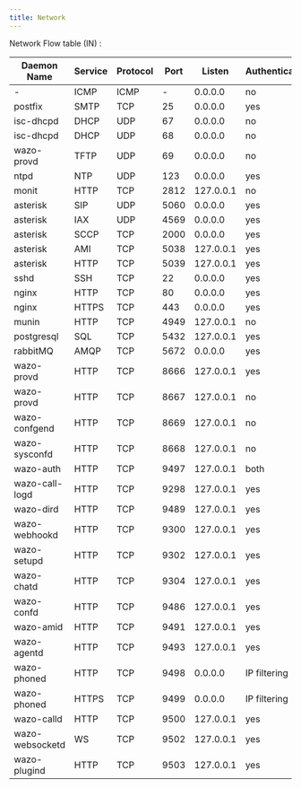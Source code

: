 ```yaml
---
title: Network
---
```


Network Flow table (IN) :

| Daemon Name     | Service      | Protocol | Port | Listen    | Authentication | Enabled |
| --------------- | ------------ | -------- | ---- | --------- | -------------- | ------- |
| \-              | ICMP         | ICMP     | \-   | 0.0.0.0   | no             | yes     |
| postfix         | SMTP         | TCP      | 25   | 0.0.0.0   | yes            | yes     |
| isc-dhcpd       | DHCP         | UDP      | 67   | 0.0.0.0   | no             | no      |
| isc-dhcpd       | DHCP         | UDP      | 68   | 0.0.0.0   | no             | no      |
| wazo-provd      | TFTP         | UDP      | 69   | 0.0.0.0   | no             | yes     |
| ntpd            | NTP          | UDP      | 123  | 0.0.0.0   | yes            | yes     |
| monit           | HTTP         | TCP      | 2812 | 127.0.0.1 | no             | yes     |
| asterisk        | SIP          | UDP      | 5060 | 0.0.0.0   | yes            | yes     |
| asterisk        | IAX          | UDP      | 4569 | 0.0.0.0   | yes            | yes     |
| asterisk        | SCCP         | TCP      | 2000 | 0.0.0.0   | yes            | yes     |
| asterisk        | AMI          | TCP      | 5038 | 127.0.0.1 | yes            | yes     |
| asterisk        | HTTP         | TCP      | 5039 | 127.0.0.1 | yes            | yes     |
| sshd            | SSH          | TCP      | 22   | 0.0.0.0   | yes            | yes     |
| nginx           | HTTP         | TCP      | 80   | 0.0.0.0   | yes            | yes     |
| nginx           | HTTPS        | TCP      | 443  | 0.0.0.0   | yes            | yes     |
| munin           | HTTP         | TCP      | 4949 | 127.0.0.1 | no             | yes     |
| postgresql      | SQL          | TCP      | 5432 | 127.0.0.1 | yes            | yes     |
| rabbitMQ        | AMQP         | TCP      | 5672 | 0.0.0.0   | yes            | yes     |
| wazo-provd      | HTTP         | TCP      | 8666 | 127.0.0.1 | yes            | yes     |
| wazo-provd      | HTTP         | TCP      | 8667 | 127.0.0.1 | no             | yes     |
| wazo-confgend   | HTTP         | TCP      | 8669 | 127.0.0.1 | no             | yes     |
| wazo-sysconfd   | HTTP         | TCP      | 8668 | 127.0.0.1 | no             | yes     |
| wazo-auth       | HTTP         | TCP      | 9497 | 127.0.0.1 | both           | yes     |
| wazo-call-logd  | HTTP         | TCP      | 9298 | 127.0.0.1 | yes            | yes     |
| wazo-dird       | HTTP         | TCP      | 9489 | 127.0.0.1 | yes            | yes     |
| wazo-webhookd   | HTTP         | TCP      | 9300 | 127.0.0.1 | yes            | yes     |
| wazo-setupd     | HTTP         | TCP      | 9302 | 127.0.0.1 | yes            | yes     |
| wazo-chatd      | HTTP         | TCP      | 9304 | 127.0.0.1 | yes            | yes     |
| wazo-confd      | HTTP         | TCP      | 9486 | 127.0.0.1 | yes            | yes     |
| wazo-amid       | HTTP         | TCP      | 9491 | 127.0.0.1 | yes            | yes     |
| wazo-agentd     | HTTP         | TCP      | 9493 | 127.0.0.1 | yes            | yes     |
| wazo-phoned     | HTTP         | TCP      | 9498 | 0.0.0.0   | IP filtering   | yes     |
| wazo-phoned     | HTTPS        | TCP      | 9499 | 0.0.0.0   | IP filtering   | yes     |
| wazo-calld      | HTTP         | TCP      | 9500 | 127.0.0.1 | yes            | yes     |
| wazo-websocketd | WS           | TCP      | 9502 | 127.0.0.1 | yes            | yes     |
| wazo-plugind    | HTTP         | TCP      | 9503 | 127.0.0.1 | yes            | yes     |
